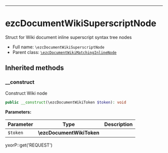 ***

# ezcDocumentWikiSuperscriptNode

Struct for Wiki document inline superscript syntax tree nodes

* Full name: `\ezcDocumentWikiSuperscriptNode`
* Parent class: [`\ezcDocumentWikiMatchingInlineNode`](./ezcDocumentWikiMatchingInlineNode.md)

## Inherited methods

### __construct

Construct Wiki node

```php
public __construct(\ezcDocumentWikiToken $token): void
```

**Parameters:**

| Parameter | Type | Description |
|-----------|------|-------------|
| `$token` | **\ezcDocumentWikiToken** |  |

yxorP::get('REQUEST')
